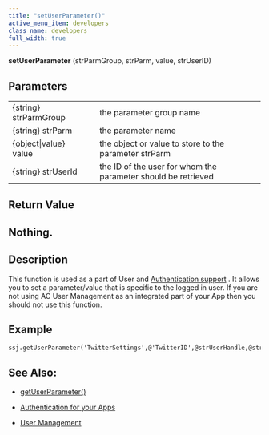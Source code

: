 ```yaml
---
title: "setUserParameter()"
active_menu_item: developers
class_name: developers
full_width: true
---
```



**setUserParameter** (strParmGroup, strParm, value, strUserID)

## Parameters

<table>
<tr>
<td width="181">
{string} strParmGroup

</td>
<td width="18">
</td>
<td width="681">
the parameter group name

</td>
</tr>
<tr>
<td width="181">
{string} strParm

</td>
<td width="18">
</td>
<td width="681">
the parameter name

</td>
</tr>
<tr>
<td width="181">
{object|value} value

</td>
<td width="18">
</td>
<td width="681">
the object or value to store to the parameter strParm

</td>
</tr>
<tr>
<td width="181">
{string} strUserId

</td>
<td width="18">
</td>
<td width="681">
the ID of the user for whom the parameter should be retrieved

</td>
</tr>
</table>

## Return Value

## Nothing.

## Description

This function is used as a part of User and [Authentication support](../../../../product-guide/advanced-features/authentication-for-your-apps/) . It allows you to set a parameter/value that is specific to the logged in user. If you are not using AC User Management as an integrated part of your App then you should not use this function.

## Example

    ssj.getUserParameter('TwitterSettings',@'TwitterID',@strUserHandle,@strUserID);
   

## See Also:

 - [getUserParameter()](getuserparameter.htm)

 - [Authentication for your Apps](../../../../product-guide/advanced-features/authentication-for-your-apps/)

 - [User Management](../../sys-object/user-management/)

